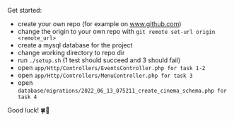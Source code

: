 Get started:

- create your own repo (for example on www.github.com)
- change the origin to your own repo with `git remote set-url origin <remote_url>`
- create a mysql database for the project
- change working directory to repo dir
- run `./setup.sh` (1 test should succeed and 3 should fail)
- open `app/Http/Controllers/EventsController.php for task 1-2`
- open `app/Http/Controllers/MenuController.php for task 3`
- open `database/migrations/2022_06_13_075211_create_cinema_schema.php for task 4`


Good luck! 🍀🚀
